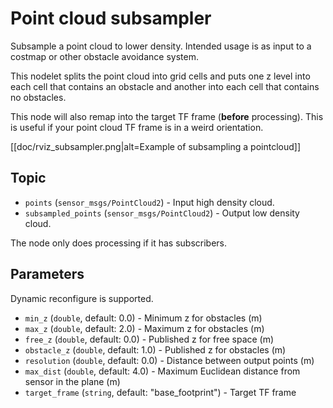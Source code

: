 # Point cloud subsampler

Subsample a point cloud to lower density. Intended usage is as input to
a costmap or other obstacle avoidance system.

This nodelet splits the point cloud into grid cells and puts one z level into
each cell that contains an obstacle and another into each cell that contains no
obstacles.

This node will also remap into the target TF frame (**before** processing). This
is useful if your point cloud TF frame is in a weird orientation.

[[doc/rviz_subsampler.png|alt=Example of subsampling a pointcloud]]

## Topic

* `points` (`sensor_msgs/PointCloud2`) - Input high density cloud.
* `subsampled_points` (`sensor_msgs/PointCloud2`) - Output low density cloud.

The node only does processing if it has subscribers.

## Parameters

Dynamic reconfigure is supported.

* `min_z` (`double`, default: 0.0) - Minimum z for obstacles (m)
* `max_z` (`double`, default: 2.0) - Maximum z for obstacles (m)
* `free_z` (`double`, default: 0.0) - Published z for free space (m)
* `obstacle_z` (`double`, default: 1.0) - Published z for obstacles (m)
* `resolution` (`double`, default: 0.0) - Distance between output points (m)
* `max_dist` (`double`, default: 4.0) - Maximum Euclidean distance from sensor in the plane (m)
* `target_frame` (`string`, default: "base_footprint") - Target TF frame
